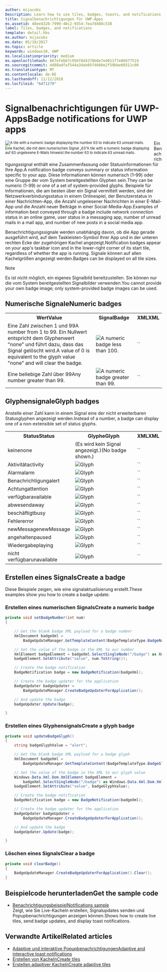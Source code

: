 ```yaml
---
author: mijacobs
Description: Learn how to use tiles, badges, toasts, and notifications to provide entry points into your app and keep users up-to-date.
title: Signalbenachrichtigungen für UWP-Apps
ms.assetid: 48ee4328-7999-40c2-9354-7ea7d488c538
label: Tiles, badges, and notifications
template: detail.hbs
ms.author: mijacobs
ms.date: 05/19/2017
ms.topic: article
keywords: windows10, UWP
ms.localizationpriority: medium
ms.openlocfilehash: 667efeb67c956f8d4378b0e7e4011f7e06977519
ms.sourcegitcommit: 4d88adfaf544a3dab05f4660e2f59bbe60311c00
ms.translationtype: MT
ms.contentlocale: de-DE
ms.lasthandoff: 11/12/2018
ms.locfileid: "6471279"
---
```

# <a name="badge-notifications-for-uwp-apps"></a><span data-ttu-id="9011a-103">Signalbenachrichtigungen für UWP-Apps</span><span class="sxs-lookup"><span data-stu-id="9011a-103">Badge notifications for UWP apps</span></span>

 

<div style="float:left; font-size:80%; text-align:left; margin: 0px 15px 15px 0px;">
<img src="images/badge-example.png" alt="A tile with a numeric badge displaying the number 63 to indicate 63 unread mails." style="padding-bottom:0.0em; margin-bottom: 2px" /><br/><span data-ttu-id="9011a-104">Eine Kachel, die mit dem numerischen Signal „63“</span><span class="sxs-lookup"><span data-stu-id="9011a-104">A tile with a numeric badge displaying</span></span><br/> <span data-ttu-id="9011a-105">auf 63 ungelesene E-Mails hinweist.</span><span class="sxs-lookup"><span data-stu-id="9011a-105">the number 63 to indicate 63 unread mails.</span></span></div>

<span data-ttu-id="9011a-106">Ein Benachrichtigungssignal enthält eine Zusammenfassung oder Statusinformationen für Ihre App.</span><span class="sxs-lookup"><span data-stu-id="9011a-106">A notification badge conveys summary or status information specific to your app.</span></span> <span data-ttu-id="9011a-107">Diese Informationen können numerisch (1–99) oder eine Gruppe der vom System bereitgestellten Glyphen sein.</span><span class="sxs-lookup"><span data-stu-id="9011a-107">They can be numeric (1-99) or one of a set of system-provided glyphs.</span></span> <span data-ttu-id="9011a-108">Beispiele für Informationen, die am besten über ein Signal vermittelt werden, sind der Netzwerkverbindungsstatus in einem Onlinespiel, der Benutzerstatus in einer Nachrichten-App, die Anzahl ungelesener Nachrichten in einer E-Mail-App und die Anzahl neuer Beiträge in einer Social-Media-App.</span><span class="sxs-lookup"><span data-stu-id="9011a-108">Examples of information best conveyed through a badge include network connection status in an online game, user status in a messaging app, number of unread mails in a mail app, and number of new posts in a social media app.</span></span> 

<span data-ttu-id="9011a-109">Benachrichtigungssignale werden unabhängig davon, ob die App gerade ausgeführt wird, auf dem Taskleisten-Symbol Ihrer App und in der unteren rechten Ecke der zugehörigen Kachel angezeigt.</span><span class="sxs-lookup"><span data-stu-id="9011a-109">Notification badges appear on your app's taskbar icon and in the lower-right corner of its start tile, regardless of whether the app is running.</span></span> <span data-ttu-id="9011a-110">Signale können auf allen Kachelgrößen angezeigt werden.</span><span class="sxs-lookup"><span data-stu-id="9011a-110">Badges can be displayed on all tile sizes.</span></span>  

> [!NOTE]
> <span data-ttu-id="9011a-111">Es ist nicht möglich, ein eigenes Signalbild bereitzustellen. Sie können nur die vom System bereitgestellten Signalbilder verwenden.</span><span class="sxs-lookup"><span data-stu-id="9011a-111">You cannot provide your own badge image; only system-provided badge images can be used.</span></span>


## <a name="numeric-badges"></a><span data-ttu-id="9011a-112">Numerische Signale</span><span class="sxs-lookup"><span data-stu-id="9011a-112">Numeric badges</span></span>

<table>
    <tr>
        <th><span data-ttu-id="9011a-113">Wert</span><span class="sxs-lookup"><span data-stu-id="9011a-113">Value</span></span></th>
        <th><span data-ttu-id="9011a-114">Signal</span><span class="sxs-lookup"><span data-stu-id="9011a-114">Badge</span></span></th>
        <th><span data-ttu-id="9011a-115">XML</span><span class="sxs-lookup"><span data-stu-id="9011a-115">XML</span></span></th>
    </tr>
    <tr>
        <td><span data-ttu-id="9011a-116">Eine Zahl zwischen 1 und 99</span><span class="sxs-lookup"><span data-stu-id="9011a-116">A number from 1 to 99.</span></span> <span data-ttu-id="9011a-117">Ein Nullwert entspricht dem Glyphenwert "none" und führt dazu, dass das Signal gelöscht wird.</span><span class="sxs-lookup"><span data-stu-id="9011a-117">A value of 0 is equivalent to the glyph value "none" and will clear the badge.</span></span></td>
        <td><img src="images/badges/badge-numeric.png" alt="A numeric badge less than 100." /></td>
        <td>`<badge value="1"/>`</td>
    </tr>
    <tr>
        <td><span data-ttu-id="9011a-118">Eine beliebige Zahl über 99</span><span class="sxs-lookup"><span data-stu-id="9011a-118">Any number greater than 99.</span></span></td>
        <td><img src="images/badges/badge-numeric-greater.png" alt="A numeric badge greater than 99." /></td></td>
        <td>`<badge value="100"/>`</td>
    </tr>    
</table>

## <a name="glyph-badges"></a><span data-ttu-id="9011a-119">Glyphensignale</span><span class="sxs-lookup"><span data-stu-id="9011a-119">Glyph badges</span></span>
<span data-ttu-id="9011a-120">Anstelle einer Zahl kann in einem Signal eine der nicht erweiterbaren Statusglyphen angezeigt werden.</span><span class="sxs-lookup"><span data-stu-id="9011a-120">Instead of a number, a badge can display one of a non-extensible set of status glyphs.</span></span> 

<table>
<tr>
    <th><span data-ttu-id="9011a-121">Status</span><span class="sxs-lookup"><span data-stu-id="9011a-121">Status</span></span></th>
    <th><span data-ttu-id="9011a-122">Glyphe</span><span class="sxs-lookup"><span data-stu-id="9011a-122">Glyph</span></span></th>
    <th><span data-ttu-id="9011a-123">XML</span><span class="sxs-lookup"><span data-stu-id="9011a-123">XML</span></span></th>
</tr>
<tr>
    <td><span data-ttu-id="9011a-124">keine</span><span class="sxs-lookup"><span data-stu-id="9011a-124">none</span></span></td>
    <td><span data-ttu-id="9011a-125">(Es wird kein Signal angezeigt.)</span><span class="sxs-lookup"><span data-stu-id="9011a-125">(No badge shown.)</span></span></td>
    <td>`<badge value="none"/>`</td>
</tr>
<tr>
    <td><span data-ttu-id="9011a-126">Aktivität</span><span class="sxs-lookup"><span data-stu-id="9011a-126">activity</span></span></td>
    <td><img src="images/badges/badge-activity.png" alt="Glyph" /></td>
    <td>`<badge value="activity"/>`</td>
</tr>
<tr>
    <td><span data-ttu-id="9011a-127">Alarm</span><span class="sxs-lookup"><span data-stu-id="9011a-127">alarm</span></span></td>
    <td><img src="images/badges/badge-alarm.png" alt="Glyph" /></td>
    <td>`<badge value="alarm"/>`</td>
</tr>
<tr>
    <td><span data-ttu-id="9011a-128">Benachrichtigung</span><span class="sxs-lookup"><span data-stu-id="9011a-128">alert</span></span></td>
    <td><img src="images/badges/badge-alert.png" alt="Glyph" /></td>
    <td>`<badge value="alert"/>`</td>
</tr>
<tr>
    <td><span data-ttu-id="9011a-129">Achtung</span><span class="sxs-lookup"><span data-stu-id="9011a-129">attention</span></span></td>
    <td><img src="images/badges/badge-attention.png" alt="Glyph" /></td>
    <td>`<badge value="attention"/>`</td>
</tr>
<tr>
    <td><span data-ttu-id="9011a-130">verfügbar</span><span class="sxs-lookup"><span data-stu-id="9011a-130">available</span></span></td>
    <td><img src="images/badges/badge-available.png" alt="Glyph" /></td>
    <td>`<badge value="available"/>`</td>
</tr>
<tr>
    <td><span data-ttu-id="9011a-131">abwesend</span><span class="sxs-lookup"><span data-stu-id="9011a-131">away</span></span></td>
    <td><img src="images/badges/badge-away.png" alt="Glyph" /></td>
    <td>`<badge value="away"/>`</td>
</tr>
<tr>
    <td><span data-ttu-id="9011a-132">beschäftigt</span><span class="sxs-lookup"><span data-stu-id="9011a-132">busy</span></span></td>
    <td><img src="images/badges/badge-busy.png" alt="Glyph" /></td>
    <td>`<badge value="busy"/>`</td>
</tr>
<tr>
    <td><span data-ttu-id="9011a-133">Fehler</span><span class="sxs-lookup"><span data-stu-id="9011a-133">error</span></span></td>
    <td><img src="images/badges/badge-error.png" alt="Glyph" /></td>
    <td>`<badge value="error"/>`</td>
</tr>
<tr>
    <td><span data-ttu-id="9011a-134">newMessage</span><span class="sxs-lookup"><span data-stu-id="9011a-134">newMessage</span></span></td>
    <td><img src="images/badges/badge-newMessage.png" alt="Glyph" /></td>
    <td>`<badge value="newMessage"/>`</td>
</tr>
<tr>
    <td><span data-ttu-id="9011a-135">angehalten</span><span class="sxs-lookup"><span data-stu-id="9011a-135">paused</span></span></td>
    <td><img src="images/badges/badge-paused.png" alt="Glyph" /></td>
    <td>`<badge value="paused"/>`</td>
</tr>
<tr>
    <td><span data-ttu-id="9011a-136">Wiedergabe</span><span class="sxs-lookup"><span data-stu-id="9011a-136">playing</span></span></td>
    <td><img src="images/badges/badge-playing.png" alt="Glyph" /></td>
    <td>`<badge value="playing"/>`</td>
</tr>
<tr>
    <td><span data-ttu-id="9011a-137">nicht verfügbar</span><span class="sxs-lookup"><span data-stu-id="9011a-137">unavailable</span></span></td>
    <td><img src="images/badges/badge-unavailable.png" alt="Glyph" /></td>
    <td>`<badge value="unavailable"/>`</td>
</tr>
</table>

## <a name="create-a-badge"></a><span data-ttu-id="9011a-138">Erstellen eines Signals</span><span class="sxs-lookup"><span data-stu-id="9011a-138">Create a badge</span></span>

<span data-ttu-id="9011a-139">Diese Beispiele zeigen, wie eine signalaktualisierung erstellt.</span><span class="sxs-lookup"><span data-stu-id="9011a-139">These examples show you how to create a badge update.</span></span>

### <a name="create-a-numeric-badge"></a><span data-ttu-id="9011a-140">Erstellen eines numerischen Signals</span><span class="sxs-lookup"><span data-stu-id="9011a-140">Create a numeric badge</span></span>

````csharp
private void setBadgeNumber(int num)
{

    // Get the blank badge XML payload for a badge number
    XmlDocument badgeXml = 
        BadgeUpdateManager.GetTemplateContent(BadgeTemplateType.BadgeNumber);

    // Set the value of the badge in the XML to our number
    XmlElement badgeElement = badgeXml.SelectSingleNode("/badge") as XmlElement;
    badgeElement.SetAttribute("value", num.ToString());

    // Create the badge notification
    BadgeNotification badge = new BadgeNotification(badgeXml);

    // Create the badge updater for the application
    BadgeUpdater badgeUpdater = 
        BadgeUpdateManager.CreateBadgeUpdaterForApplication();

    // And update the badge
    badgeUpdater.Update(badge);

}
````

### <a name="create-a-glyph-badge"></a><span data-ttu-id="9011a-141">Erstellen eines Glyphensignals</span><span class="sxs-lookup"><span data-stu-id="9011a-141">Create a glyph badge</span></span>
````csharp
private void updateBadgeGlyph()
{
    string badgeGlyphValue = "alert";

    // Get the blank badge XML payload for a badge glyph
    XmlDocument badgeXml = 
        BadgeUpdateManager.GetTemplateContent(BadgeTemplateType.BadgeGlyph);

    // Set the value of the badge in the XML to our glyph value
    Windows.Data.Xml.Dom.XmlElement badgeElement = 
        badgeXml.SelectSingleNode("/badge") as Windows.Data.Xml.Dom.XmlElement;
    badgeElement.SetAttribute("value", badgeGlyphValue);

    // Create the badge notification
    BadgeNotification badge = new BadgeNotification(badgeXml);

    // Create the badge updater for the application
    BadgeUpdater badgeUpdater = 
        BadgeUpdateManager.CreateBadgeUpdaterForApplication();

    // And update the badge
    badgeUpdater.Update(badge);

}
````

### <a name="clear-a-badge"></a><span data-ttu-id="9011a-142">Löschen eines Signals</span><span class="sxs-lookup"><span data-stu-id="9011a-142">Clear a badge</span></span>

````csharp
private void clearBadge()
{
    BadgeUpdateManager.CreateBadgeUpdaterForApplication().Clear();
}
````

## <a name="get-the-sample-code"></a><span data-ttu-id="9011a-143">Beispielcode herunterladen</span><span class="sxs-lookup"><span data-stu-id="9011a-143">Get the sample code</span></span>

* [<span data-ttu-id="9011a-144">Benachrichtigungsbeispiel</span><span class="sxs-lookup"><span data-stu-id="9011a-144">Notifications sample</span></span>](https://github.com/Microsoft/Windows-universal-samples/blob/master/Samples/Notifications)<br/> <span data-ttu-id="9011a-145">Zeigt, wie Sie Live-Kacheln erstellen, Signalupdates senden und Popupbenachrichtigungen anzeigen können.</span><span class="sxs-lookup"><span data-stu-id="9011a-145">Shows how to create live tiles, send badge updates, and display toast notifications.</span></span> 

## <a name="related-articles"></a><span data-ttu-id="9011a-146">Verwandte Artikel</span><span class="sxs-lookup"><span data-stu-id="9011a-146">Related articles</span></span>

* [<span data-ttu-id="9011a-147">Adaptive und interaktive Popupbenachrichtigungen</span><span class="sxs-lookup"><span data-stu-id="9011a-147">Adaptive and interactive toast notifications</span></span>](adaptive-interactive-toasts.md)
* [<span data-ttu-id="9011a-148">Erstellen von Kacheln</span><span class="sxs-lookup"><span data-stu-id="9011a-148">Create tiles</span></span>](creating-tiles.md)
* [<span data-ttu-id="9011a-149">Erstellen adaptiver Kacheln</span><span class="sxs-lookup"><span data-stu-id="9011a-149">Create adaptive tiles</span></span>](create-adaptive-tiles.md)
